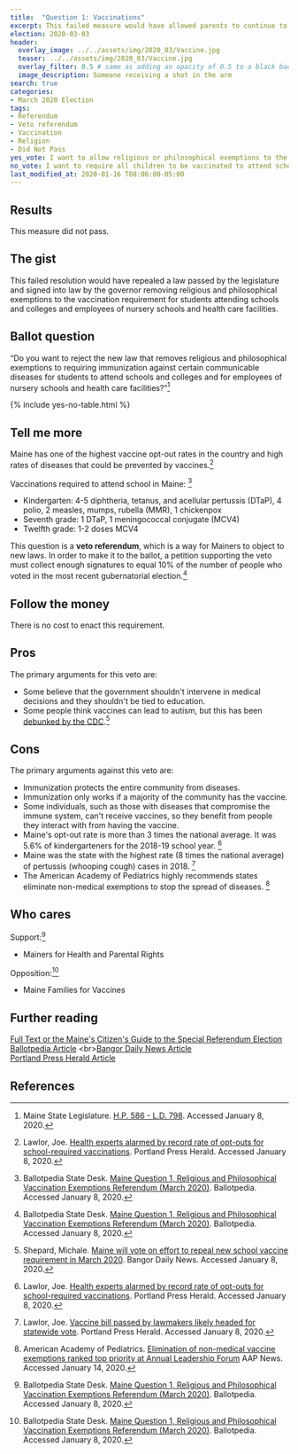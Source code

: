 ```yaml
---
title:  "Question 1: Vaccinations"
excerpt: This failed measure would have allowed parents to continue to refuse vaccinations for their children for religious or philosophical reasons.
election: 2020-03-03
header:
  overlay_image: ../../assets/img/2020_03/Vaccine.jpg
  teaser: ../../assets/img/2020_03/Vaccine.jpg
  overlay_filter: 0.5 # same as adding an opacity of 0.5 to a black background
  image_description: Someone receiving a shot in the arm
search: true
categories:
- March 2020 Election
tags:
- Referendum
- Veto referendum
- Vaccination
- Religion
- Did Not Pass
yes_vote: I want to allow religious or philosophical exemptions to the requirement for children to be vaccinated to attend school.
no_vote: I want to require all children to be vaccinated to attend school, except for those with a medical reason not to be vaccinated.
last_modified_at: 2020-01-16 T08:06:00-05:00
---
```

## Results
This measure did not pass.

## The gist
This failed resolution would have repealed a law passed by the legislature and signed into law by the governor removing religious and philosophical exemptions to the vaccination requirement for students attending schools and colleges and employees of nursery schools and health care facilities.

## Ballot question
“Do you want to reject the new law that removes religious and philosophical exemptions to requiring immunization against certain communicable diseases for students to attend schools and colleges and for employees of nursery schools and health care facilities?”[^1]

{% include yes-no-table.html %}


## Tell me more
Maine has one of the highest vaccine opt-out rates in the country and high rates of diseases that could be prevented by vaccines.[^5]

Vaccinations required to attend school in Maine: [^2]
* Kindergarten: 4-5 diphtheria, tetanus, and acellular pertussis (DTaP), 4 polio, 2 measles, mumps, rubella (MMR), 1 chickenpox
* Seventh grade: 1 DTaP, 1 meningococcal conjugate (MCV4)
* Twelfth grade: 1-2 doses MCV4

This question is a **veto referendum**, which is a way for Mainers to object to new laws. In order to make it to the ballot, a petition supporting the veto must collect enough signatures to equal 10% of the number of people who voted in the most recent gubernatorial election.[^2]

## Follow the money
There is no cost to enact this requirement.

## Pros
The primary arguments for this veto are:
* Some believe that the government shouldn't intervene in medical decisions and they shouldn't be tied to education.
* Some people think vaccines can lead to autism, but this has been [debunked by the CDC](https://www.cdc.gov/vaccinesafety/concerns/autism.html).[^3]

## Cons
The primary arguments against this veto are:
* Immunization protects the entire community from diseases.
* Immunization only works if a majority of the community has the vaccine.
* Some individuals, such as those with diseases that compromise the immune system, can't receive vaccines, so they benefit from people they interact with from having the vaccine.
* Maine's opt-out rate is more than 3 times the national average. It was 5.6% of kindergarteners for the 2018-19 school year. [^5]
* Maine was the state with the highest rate (8 times the national average) of pertussis (whooping cough) cases in 2018. [^4]
* The American Academy of Pediatrics highly recommends states eliminate non-medical exemptions to stop the spread of diseases. [^6]

## Who cares
Support:[^2]
* Mainers for Health and Parental Rights

Opposition:[^2]
* Maine Families for Vaccines

## Further reading
[Full Text or the Maine's Citizen's Guide to the Special Referendum Election](https://www.maine.gov/sos/cec/elec/upcoming/pdf/pl2019c154.pdf)
<br>[Ballotpedia Article](https://ballotpedia.org/Maine_Question_1,_Religious_and_Philosophical_Vaccination_Exemptions_Referendum_(March_2020))
<br>[Bangor Daily News Article](https://bangordailynews.com/2019/10/17/politics/maine-will-vote-on-effort-to-repeal-new-school-vaccine-requirement-in-march-2020/)
<br>[Portland Press Herald Article](https://www.pressherald.com/2019/09/18/vaccine-opponents-submit-peoples-veto-petitions/)
<br>

## References
[^1]: Maine State Legislature. [H.P. 586 - L.D. 798](https://www.maine.gov/sos/cec/elec/upcoming/pdf/pl2019c154.pdf). Accessed January 8, 2020.

[^2]: Ballotpedia State Desk. [Maine Question 1, Religious and Philosophical Vaccination Exemptions Referendum (March 2020)](https://ballotpedia.org/Maine_Question_1,_Religious_and_Philosophical_Vaccination_Exemptions_Referendum_(March_2020)). Ballotpedia. Accessed January 8, 2020.

[^3]: Shepard, Michale. [Maine will vote on effort to repeal new school vaccine requirement in March 2020](https://bangordailynews.com/2019/10/17/politics/maine-will-vote-on-effort-to-repeal-new-school-vaccine-requirement-in-march-2020/). Bangor Daily News. Accessed January 8, 2020.

[^4]: Lawlor, Joe. [Vaccine bill passed by lawmakers likely headed for statewide vote](https://www.pressherald.com/2019/09/18/vaccine-opponents-submit-peoples-veto-petitions/). Portland Press Herald. Accessed January 8, 2020.

[^5]: Lawlor, Joe. [Health experts alarmed by record rate of opt-outs for school-required vaccinations](https://www.pressherald.com/2019/04/05/vaccine-coverage-worsens-among-maine-schoolchildren-making-state-vulnerable-to-measles-pertussis-and-other-infectious-diseases/?rel=related). Portland Press Herald. Accessed January 8, 2020.

[^6]: American Academy of Pediatrics. [Elimination of non-medical vaccine exemptions ranked top priority at Annual Leadership Forum](https://www.aappublications.org/news/2019/03/16/alfresolutions031619) AAP News. Accessed January 14, 2020.
